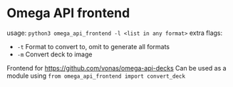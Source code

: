 # Omega API frontend
usage: `python3 omega_api_frontend -l <list in any format>`
extra flags: 
- `-t` Format to convert to, omit to generate all formats
- `-m` Convert deck to image

Frontend for https://github.com/vonas/omega-api-decks
Can be used as a module using `from omega_api_frontend import convert_deck`
